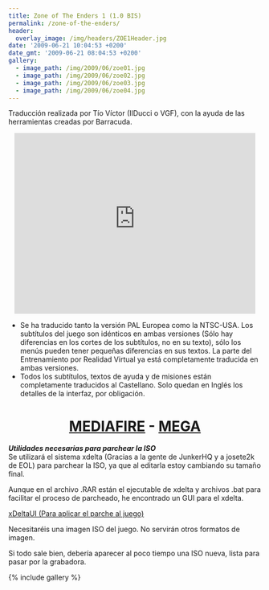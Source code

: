 ```yaml
---
title: Zone of The Enders 1 (1.0 BIS)
permalink: /zone-of-the-enders/
header:
  overlay_image: /img/headers/ZOE1Header.jpg
date: '2009-06-21 10:04:53 +0200'
date_gmt: '2009-06-21 08:04:53 +0200'
gallery:
  - image_path: /img/2009/06/zoe01.jpg
  - image_path: /img/2009/06/zoe02.jpg
  - image_path: /img/2009/06/zoe03.jpg
  - image_path: /img/2009/06/zoe04.jpg
---
```

Traducción realizada por Tío Víctor (IlDucci o VGF), con la ayuda de las herramientas 
creadas por Barracuda.

<p style="text-align: center;"><iframe src="https://www.youtube-nocookie.com/embed/j9e-fzb2_0E?rel=0" width="480" height="360" frameborder="0" allowfullscreen="allowfullscreen"></iframe></p>


- Se ha traducido tanto la versión PAL Europea como la NTSC-USA. Los subtítulos del juego 
son idénticos en ambas versiones (Sólo hay diferencias en los cortes de los subtítulos, 
no en su texto), sólo los menús pueden tener pequeñas diferencias en sus textos. La parte 
del Entrenamiento por Realidad Virtual ya está completamente traducida en ambas versiones.  
- Todos los subtítulos, textos de ayuda y de misiones están completamente traducidos al 
Castellano. Solo quedan en Inglés los detalles de la interfaz, por obligación.

<h1 style="text-align: center;"><strong><a href="http://www.mediafire.com/download/t48jbt81mbf6jtt/ZoneOfTheEnders-TraduESP10Bis.rar">MEDIAFIRE</a> - <a href="https://mega.nz/#!IBEy0R5Z!jHNco96l2juGHwdbAZmRwhaKCNqDxm1rhC5EGMoT9eY">MEGA</a></strong></h1>

_**Utilidades necesarias para parchear la ISO**_  
Se utilizará el sistema xdelta (Gracias a la gente de JunkerHQ y a josete2k de EOL) 
para parchear la ISO, ya que al editarla estoy cambiando su tamaño final.

Aunque en el archivo .RAR están el ejecutable de xdelta y archivos .bat para facilitar 
el proceso de parcheado, he encontrado un GUI para el xdelta.

[xDeltaUI (Para aplicar el parche al juego)](http://www.romhacking.net/utilities/598/)

Necesitaréis una imagen ISO del juego. No servirán otros formatos de imagen.

Si todo sale bien, debería aparecer al poco tiempo una ISO nueva, lista para pasar por la grabadora.

{% include gallery %}
